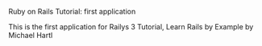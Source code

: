 Ruby on Rails Tutorial: first application

This is the first application for Railys 3 Tutorial, Learn Rails by Example by Michael Hartl
